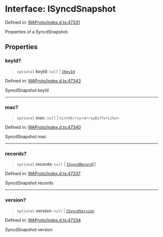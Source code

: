 # Interface: ISyncdSnapshot

Defined in: [WAProto/index.d.ts:47331](https://github.com/Fokusdotid/Baileys/blob/b457796e9982984bfe7323cdd6fea8bc613c4ed0/WAProto/index.d.ts#L47331)

Properties of a SyncdSnapshot.

## Properties

### keyId?

> `optional` **keyId**: `null` \| [`IKeyId`](IKeyId.md)

Defined in: [WAProto/index.d.ts:47343](https://github.com/Fokusdotid/Baileys/blob/b457796e9982984bfe7323cdd6fea8bc613c4ed0/WAProto/index.d.ts#L47343)

SyncdSnapshot keyId

***

### mac?

> `optional` **mac**: `null` \| `Uint8Array`\<`ArrayBufferLike`\>

Defined in: [WAProto/index.d.ts:47340](https://github.com/Fokusdotid/Baileys/blob/b457796e9982984bfe7323cdd6fea8bc613c4ed0/WAProto/index.d.ts#L47340)

SyncdSnapshot mac

***

### records?

> `optional` **records**: `null` \| [`ISyncdRecord`](ISyncdRecord.md)[]

Defined in: [WAProto/index.d.ts:47337](https://github.com/Fokusdotid/Baileys/blob/b457796e9982984bfe7323cdd6fea8bc613c4ed0/WAProto/index.d.ts#L47337)

SyncdSnapshot records

***

### version?

> `optional` **version**: `null` \| [`ISyncdVersion`](ISyncdVersion.md)

Defined in: [WAProto/index.d.ts:47334](https://github.com/Fokusdotid/Baileys/blob/b457796e9982984bfe7323cdd6fea8bc613c4ed0/WAProto/index.d.ts#L47334)

SyncdSnapshot version
